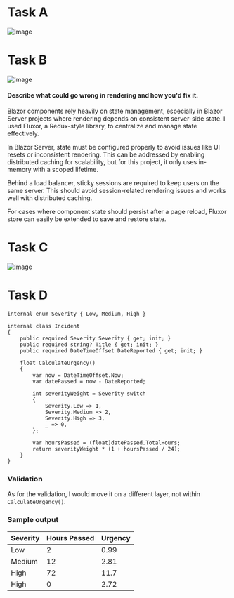 # Task A
![image](https://github.com/user-attachments/assets/faa43473-5b36-42cc-b2fe-cf0c524ba4f0)

# Task B
![image](https://github.com/user-attachments/assets/426840b1-e917-4d69-aee9-b39a6894a766)

#### Describe what could go wrong in rendering and how you'd fix it.
Blazor components rely heavily on state management, especially in Blazor Server projects where rendering depends on consistent server-side state. I used Fluxor, a Redux-style library, to centralize and manage state effectively.

In Blazor Server, state must be configured properly to avoid issues like UI resets or inconsistent rendering. This can be addressed by enabling distributed caching for scalability, but for this project, it only uses in-memory with a scoped lifetime.

Behind a load balancer, sticky sessions are required to keep users on the same server. This should avoid session-related rendering issues and works well with distributed caching.

For cases where component state should persist after a page reload, Fluxor store can easily be extended to save and restore state.

# Task C
![image](https://github.com/user-attachments/assets/75adca89-7c22-4a25-bdde-b9404c3a9453)

# Task D

```
internal enum Severity { Low, Medium, High }

internal class Incident
{
	public required Severity Severity { get; init; }
	public required string? Title { get; init; }
	public required DateTimeOffset DateReported { get; init; }

	float CalculateUrgency()
	{
		var now = DateTimeOffset.Now;
		var datePassed = now - DateReported;

		int severityWeight = Severity switch
		{
			Severity.Low => 1,
			Severity.Medium => 2,
			Severity.High => 3,
			_ => 0,
		};

		var hoursPassed = (float)datePassed.TotalHours;
		return severityWeight * (1 + hoursPassed / 24);
	}
}
```

### Validation
As for the validation, I would move it on a different layer, not within `CalculateUrgency()`.

### Sample output

| Severity | Hours Passed | Urgency |
|----------|--------------|---------|
| Low      | 2            | 0.99    |
| Medium   | 12           | 2.81    |
| High     | 72           | 11.7    |
| High     | 0            | 2.72    |
